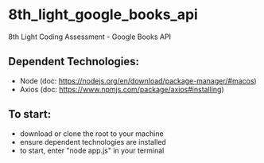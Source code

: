 # 8th_light_google_books_api
8th Light Coding Assessment - Google Books API


## Dependent Technologies:
- Node (doc: https://nodejs.org/en/download/package-manager/#macos)
- Axios (doc: https://www.npmjs.com/package/axios#installing)

## To start:
- download or clone the root to your machine
- ensure dependent technologies are installed
- to start, enter "node app.js" in your terminal